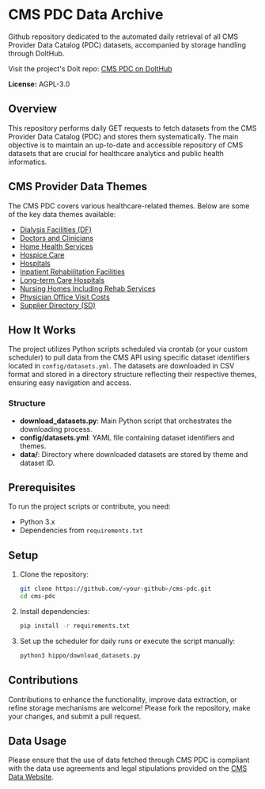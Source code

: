 # CMS PDC Data Archive

Github repository dedicated to the automated daily retrieval of all CMS Provider Data Catalog (PDC) datasets, accompanied by storage handling through DoltHub.

Visit the project's Dolt repo: [CMS PDC on DoltHub](https://www.dolthub.com/repositories/cms-pdc/dkany)

**License:** AGPL-3.0

## Overview

This repository performs daily GET requests to fetch datasets from the CMS Provider Data Catalog (PDC) and stores them systematically. The main objective is to maintain an up-to-date and accessible repository of CMS datasets that are crucial for healthcare analytics and public health informatics.

## CMS Provider Data Themes

The CMS PDC covers various healthcare-related themes. Below are some of the key data themes available:

- [Dialysis Facilities (DF)](https://data.cms.gov/provider-data/search?theme=Dialysis%20facilities)
- [Doctors and Clinicians](https://data.cms.gov/provider-data/search?theme=Doctors%20and%20clinicians)
- [Home Health Services](https://data.cms.gov/provider-data/search?theme=Home%20health%20services)
- [Hospice Care](https://data.cms.gov/provider-data/search?theme=Hospice%20care)
- [Hospitals](https://data.cms.gov/provider-data/search?theme=Hospitals)
- [Inpatient Rehabilitation Facilities](https://data.cms.gov/provider-data/search?theme=Inpatient%20rehabilitation%20facilities)
- [Long-term Care Hospitals](https://data.cms.gov/provider-data/search?theme=Long-term%20care%20hospitals)
- [Nursing Homes Including Rehab Services](https://data.cms.gov/provider-data/search?theme=Nursing%20homes%20including%20rehab%20services)
- [Physician Office Visit Costs](https://data.cms.gov/provider-data/search?theme=Physician%20office%20visit%20costs)
- [Supplier Directory (SD)](https://data.cms.gov/provider-data/search?theme=Supplier%20directory)

## How It Works

The project utilizes Python scripts scheduled via crontab (or your custom scheduler) to pull data from the CMS API using specific dataset identifiers located in `config/datasets.yml`. The datasets are downloaded in CSV format and stored in a directory structure reflecting their respective themes, ensuring easy navigation and access.

### Structure

- **download_datasets.py**: Main Python script that orchestrates the downloading process.
- **config/datasets.yml**: YAML file containing dataset identifiers and themes.
- **data/**: Directory where downloaded datasets are stored by theme and dataset ID.

## Prerequisites

To run the project scripts or contribute, you need:

- Python 3.x
- Dependencies from `requirements.txt`

## Setup

1. Clone the repository:
   ```bash
   git clone https://github.com/<your-github>/cms-pdc.git
   cd cms-pdc
   ```

2. Install dependencies:
   ```bash
   pip install -r requirements.txt
   ```

3. Set up the scheduler for daily runs or execute the script manually:
   ```bash
   python3 hippo/download_datasets.py
   ```

## Contributions

Contributions to enhance the functionality, improve data extraction, or refine storage mechanisms are welcome! Please fork the repository, make your changes, and submit a pull request.

## Data Usage

Please ensure that the use of data fetched through CMS PDC is compliant with the data use agreements and legal stipulations provided on the [CMS Data Website](https://data.cms.gov/).

